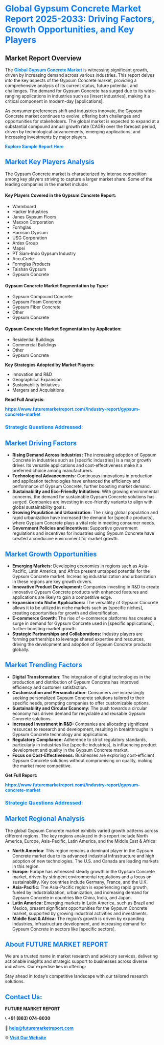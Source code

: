<h1 style="color: #007BFF;">Global Gypsum Concrete Market Report 2025-2033: Driving Factors, Growth Opportunities, and Key Players</h1>

<section id="overview">
<h2>Market Report Overview</h2>
<p>The <a href="https://www.futuremarketreport.com//industry-report/gypsum-concrete-market" style="color: #007BFF; text-decoration: none;"><strong>Global Gypsum Concrete Market</strong></a> is witnessing significant growth, driven by increasing demand across various industries. This report delves into the key aspects of the Gypsum Concrete market, providing a comprehensive analysis of its current status, future potential, and challenges. The demand for Gypsum Concrete has surged due to its wide-ranging applications in industries such as [insert industries], making it a critical component in modern-day [applications].</p>
<p>As consumer preferences shift and industries innovate, the Gypsum Concrete market continues to evolve, offering both challenges and opportunities for stakeholders. The global market is expected to expand at a substantial compound annual growth rate (CAGR) over the forecast period, driven by technological advancements, emerging applications, and increasing investments by major players.</p>
</section>

<section id="overview">
<p><a href="https://www.futuremarketreport.com//request-sample/reportId=91595" style="color: #007BFF; text-decoration: none;"><strong>Explore Sample Report Here</strong></a></p>
</section>

<section id="key-players">
<h2 style="color: #007BFF;">Market Key Players Analysis</h2>
<p>The Gypsum Concrete market is characterized by intense competition among key players striving to capture a larger market share. Some of the leading companies in the market include:</p>
<h4>Key Players Covered in the Gypsum Concrete Report:</h4>
<ul><li>Warmboard</li><li>Hacker Industries</li><li>Janes Gypsum Floors</li><li>Maxxon Corporation</li><li>Formglas</li><li>Harrison Gypsum</li><li>USG Corporation</li><li>Ardex Group</li><li>Mapei</li><li>PT Siam-Indo Gypsum Industry</li><li>AccuCrete</li><li>Formglas Products</li><li>Taishan Gypsum</li><li>Gypsum Concrete</li></ul>
<h4>Gypsum Concrete Market Segmentation by Type:</h4>
<ul><li>Gypsum Compound Concrete</li><li>Gypsum Foam Concrete</li><li>Gypsum Fiber Concrete</li><li>Other</li><li>Gypsum Concrete</li></ul>

<h4>Gypsum Concrete Market Segmentation by Application:</h4>
<ul><li>Residential Buildings</li><li>Commercial Buildings</li><li>Other</li><li>Gypsum Concrete</li></ul>
<p><strong>Key Strategies Adopted by Market Players:</strong></p>
<ul>
<li>Innovation and R&D</li>
<li>Geographical Expansion</li>
<li>Sustainability Initiatives</li>
<li>Mergers and Acquisitions</li>
</ul>
</section>

<section>
<p><strong>Read Full Analysis: </strong></p><a href="https://www.futuremarketreport.com//industry-report/gypsum-concrete-market" style="color: #007BFF; text-decoration: none;"><strong>https://www.futuremarketreport.com//industry-report/gypsum-concrete-market</strong></a>
<h3 style="color: #007BFF;">Strategic Questions Addressed:</h3>
</section>

<section id="driving-factors">
<h2 style="color: #007BFF;">Market Driving Factors</h2>
<ul>
<li><strong>Rising Demand Across Industries:</strong> The increasing adoption of Gypsum Concrete in industries such as [specific industries] is a major growth driver. Its versatile applications and cost-effectiveness make it a preferred choice among manufacturers.</li>
<li><strong>Technological Advancements:</strong> Continuous innovations in production and application technologies have enhanced the efficiency and performance of Gypsum Concrete, further boosting market demand.</li>
<li><strong>Sustainability and Eco-Friendly Initiatives:</strong> With growing environmental concerns, the demand for sustainable Gypsum Concrete solutions has surged. Companies are investing in eco-friendly variants to align with global sustainability goals.</li>
<li><strong>Growing Population and Urbanization:</strong> The rising global population and rapid urbanization have increased the demand for [specific products], where Gypsum Concrete plays a vital role in meeting consumer needs.</li>
<li><strong>Government Policies and Incentives:</strong> Supportive government regulations and incentives for industries using Gypsum Concrete have created a conducive environment for market growth.</li>
</ul>
</section>

<section id="growth-opportunities">
<h2 style="color: #007BFF;">Market Growth Opportunities</h2>
<ul>
<li><strong>Emerging Markets:</strong> Developing economies in regions such as Asia-Pacific, Latin America, and Africa present untapped potential for the Gypsum Concrete market. Increasing industrialization and urbanization in these regions are key growth drivers.</li>
<li><strong>Innovative Product Development:</strong> Companies investing in R&D to create innovative Gypsum Concrete products with enhanced features and applications are likely to gain a competitive edge.</li>
<li><strong>Expansion into Niche Applications:</strong> The versatility of Gypsum Concrete allows it to be utilized in niche markets such as [specific niches], creating opportunities for growth and diversification.</li>
<li><strong>E-commerce Growth:</strong> The rise of e-commerce platforms has created a surge in demand for Gypsum Concrete used in [specific applications], further boosting market growth.</li>
<li><strong>Strategic Partnerships and Collaborations:</strong> Industry players are forming partnerships to leverage shared expertise and resources, driving the development and adoption of Gypsum Concrete products globally.</li>
</ul>
</section>

<section id="trending-factors">
<h2 style="color: #007BFF;">Market Trending Factors</h2>
<ul>
<li><strong>Digital Transformation:</strong> The integration of digital technologies in the production and distribution of Gypsum Concrete has improved efficiency and customer satisfaction.</li>
<li><strong>Customization and Personalization:</strong> Consumers are increasingly seeking personalized Gypsum Concrete solutions tailored to their specific needs, prompting companies to offer customizable options.</li>
<li><strong>Sustainability and Circular Economy:</strong> The push towards a circular economy has driven demand for recyclable and reusable Gypsum Concrete solutions.</li>
<li><strong>Increased Investment in R&D:</strong> Companies are allocating significant resources to research and development, resulting in breakthroughs in Gypsum Concrete technology and applications.</li>
<li><strong>Regulatory Compliance:</strong> Adherence to strict regulatory standards, particularly in industries like [specific industries], is influencing product development and quality in the Gypsum Concrete market.</li>
<li><strong>Focus on Cost-Effectiveness:</strong> Businesses are exploring cost-efficient Gypsum Concrete solutions without compromising on quality, making the market more competitive.</li>
</ul>
</section>

<section>
<p><strong>Get Full Report: </strong></p><a href="https://www.futuremarketreport.com//industry-report/gypsum-concrete-market" style="color: #007BFF; text-decoration: none;"><strong>https://www.futuremarketreport.com//industry-report/gypsum-concrete-market</strong></a>
<h3 style="color: #007BFF;">Strategic Questions Addressed:</h3>
</section>


<section id="regional-analysis">
<h2 style="color: #007BFF;">Market Regional Analysis</h2>
<p>The global Gypsum Concrete market exhibits varied growth patterns across different regions. The key regions analyzed in this report include North America, Europe, Asia-Pacific, Latin America, and the Middle East & Africa:</p>
<ul>
<li><strong>North America:</strong> This region remains a dominant player in the Gypsum Concrete market due to its advanced industrial infrastructure and high adoption of new technologies. The U.S. and Canada are leading markets in this region.</li>
<li><strong>Europe:</strong> Europe has witnessed steady growth in the Gypsum Concrete market, driven by stringent environmental regulations and a focus on sustainability. Key countries include Germany, France, and the U.K.</li>
<li><strong>Asia-Pacific:</strong> The Asia-Pacific region is experiencing rapid growth, fueled by industrialization, urbanization, and increasing demand for Gypsum Concrete in countries like China, India, and Japan.</li>
<li><strong>Latin America:</strong> Emerging markets in Latin America, such as Brazil and Mexico, present significant opportunities for the Gypsum Concrete market, supported by growing industrial activities and investments.</li>
<li><strong>Middle East & Africa:</strong> The region’s growth is driven by expanding industries, infrastructure development, and increasing demand for Gypsum Concrete in sectors like [specific sectors].</li>
</ul>
</section>

<footer>
<h2 style="color: #007BFF;">About FUTURE MARKET REPORT</h2>
<p>We are a trusted name in market research and advisory services, delivering actionable insights and strategic support to businesses across diverse industries. Our expertise lies in offering:</p>

<p>Stay ahead in today’s competitive landscape with our tailored research solutions.</p>

<h2 style="color: #007BFF;">Contact Us:</h2>
<p><strong>FUTURE MARKET REPORT</strong></p>
<p>📞 <strong>+91 (883) 074-8030</strong></p>
<p>📧 <strong><a href="mailto:help@futuremarketreport.com" style="color: #007BFF;">help@futuremarketreport.com</a></strong></p>
<p>🌐 <strong><a href="https://www.futuremarketreport.com/" style="color: #007BFF;">Visit Our Website</a></strong></p>
</footer>